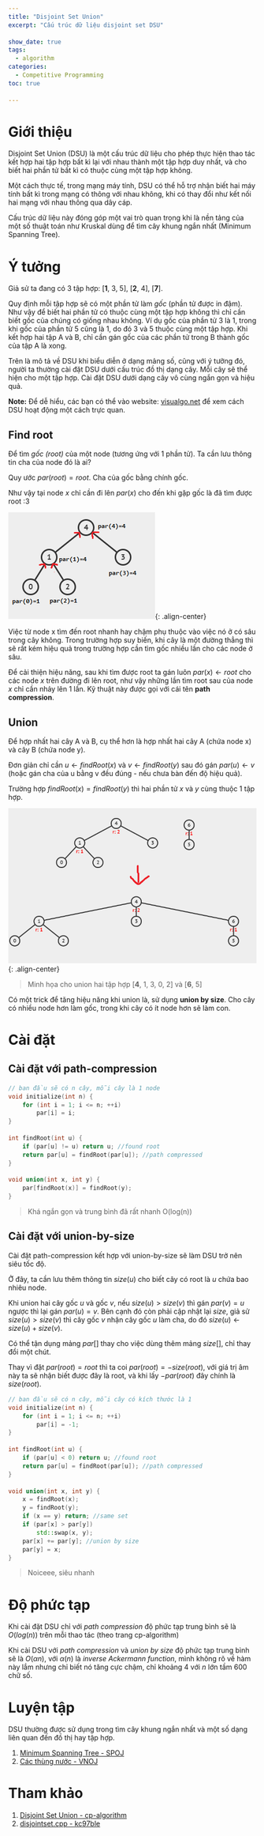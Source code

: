 ```yaml
---
title: "Disjoint Set Union"
excerpt: "Cấu trúc dữ liệu disjoint set DSU"

show_date: true
tags:
  - algorithm
categories:
  - Competitive Programming
toc: true
  
---
```

# Giới thiệu
Disjoint Set Union (DSU) là một cấu trúc dữ liệu cho phép thực hiện thao tác kết hợp hai tập hợp bất kì lại với nhau thành một tập hợp duy nhất, và cho biết hai phần tử bất kì có thuộc cùng một tập hợp không.

Một cách thực tế, trong mạng máy tính, DSU có thể hỗ trợ nhận biết hai máy tính bất kì trong mạng có thông với nhau không, khi có thay đổi như kết nối hai mạng với nhau thông qua dây cáp.

Cấu trúc dữ liệu này đóng góp một vai trò quan trọng khi là nền tảng của một số thuật toán như Kruskal dùng để tìm cây khung ngắn nhất (Minimum Spanning Tree).

# Ý tưởng
Giả sử ta đang có 3 tập hợp: [**1**, 3, 5], [**2**, 4], [**7**]. 

Quy định mỗi tập hợp sẽ có một phần tử làm *gốc* (phần tử được in đậm). Như vậy để biết hai phần tử có thuộc cùng một tập hợp không thì chỉ cần biết gốc của chúng có giống nhau không. Ví dụ gốc của phần tử 3 là 1, trong khi gốc của phần tử 5 cũng là 1, do đó 3 và 5 thuộc cùng một tập hợp. Khi kết hợp hai tập A và B, chỉ cần gán gốc của các phần tử trong B thành gốc của tập A là xong. 

Trên là mô tả về DSU khi biểu diễn ở dạng mảng số, cũng với ý tưởng đó, người ta thường cài đặt DSU dưới cấu trúc đồ thị dạng cây. Mỗi cây sẽ thể hiện cho một tập hợp. Cài đặt DSU dưới dạng cây vô cùng ngắn gọn và hiệu quả.

**Note:** Để dễ hiểu, các bạn có thể vào website: [visualgo.net](https://visualgo.net/en/ufds) để xem cách DSU hoạt động một cách trực quan.

## Find root
Để tìm *gốc (root)* của một node (tương ứng với 1 phần tử). Ta cần lưu thông tin cha của node đó là ai?

Quy ước $par(root) = root$. Cha của gốc bằng chính gốc.

Như vậy tại node $x$ chỉ cần đi lên $par(x)$ cho đến khi gặp gốc là đã tìm được root :3

![image-center](/assets/images/post/dsu_findroot.png){: .align-center}

Việc từ node x tìm đến root nhanh hay chậm phụ thuộc vào việc nó ở có sâu trong cây không. Trong trường hợp suy biến, khi cây là một đường thẳng thì sẽ rất kém hiệu quả trong trường hợp cần tìm gốc nhiều lần cho các node ở sâu.

Để cải thiện hiệu năng, sau khi tìm được root ta gán luôn $par(x) \leftarrow root$ cho các node $x$ trên đường đi lên root, như vậy những lần tìm root sau của node $x$ chỉ cần nhảy lên 1 lần. Kỹ thuật này được gọi với cái tên **path compression**.

## Union
Để hợp nhất hai cây A và B, cụ thể hơn là hợp nhất hai cây A (chứa node x) và cây B (chứa node y).

Đơn giản chỉ cần $u \leftarrow findRoot(x)$ và $v \leftarrow findRoot(y)$ sau đó gán $par(u) \leftarrow v$ (hoặc gán cha của u bằng v đều đúng - nếu chưa bàn đến độ hiệu quả).

Trường hợp $findRoot(x) = findRoot(y)$ thì hai phần tử $x$ và $y$ cùng thuộc 1 tập hợp.

![image-center](/assets/images/post/dsu_union.png){: .align-center}
> Minh họa cho union hai tập hợp [**4**, 1, 3, 0, 2] và [**6**, 5]

Có một trick để tăng hiệu năng khi union là, sử dụng **union by size**. Cho cây có nhiều node hơn làm gốc, trong khi cây có ít node hơn sẽ làm con.

# Cài đặt

## Cài đặt với path-compression
```c++
// ban đầu sẽ có n cây, mỗi cây là 1 node
void initialize(int n) {
    for (int i = 1; i <= n; ++i)
        par[i] = i;
}

int findRoot(int u) {
    if (par[u] != u) return u; //found root
    return par[u] = findRoot(par[u]); //path compressed
}

void union(int x, int y) {
    par[findRoot(x)] = findRoot(y);
}
```
> Khá ngắn gọn và trung bình đã rất nhanh O(log(n))

## Cài đặt với union-by-size
Cài đặt path-compression kết hợp với union-by-size sẽ làm DSU trở nên siêu tốc độ.

Ở đây, ta cần lưu thêm thông tin $size(u)$ cho biết cây có root là $u$ chứa bao nhiêu node.

Khi union hai cây gốc $u$ và gốc $v$, nếu $size(u) > size(v)$ thì gán $par(v) = u$ ngược thì lại gán $par(u) = v$. Bên cạnh đó còn phải cập nhật lại $size$, giả sử $size(u) > size(v)$ thì cây gốc $v$ nhận cây gốc $u$ làm cha, do đó $size(u) \leftarrow size(u) + size(v)$.

Có thể tận dụng mảng $par[]$ thay cho việc dùng thêm mảng $size[]$, chỉ thay đổi một chút.

Thay vì đặt $par(root) = root$ thì ta coi $par(root) = -size(root)$, với giá trị âm này ta sẽ nhận biết được đây là root, và khi lấy $-par(root)$ đây chính là $size(root)$.

```c++
// ban đầu sẽ có n cây, mỗi cây có kích thước là 1
void initialize(int n) {
    for (int i = 1; i <= n; ++i)
        par[i] = -1;
}

int findRoot(int u) {
    if (par[u] < 0) return u; //found root
    return par[u] = findRoot(par[u]); //path compressed
}

void union(int x, int y) {
    x = findRoot(x); 
    y = findRoot(y);
    if (x == y) return; //same set
    if (par[x] > par[y]) 
        std::swap(x, y);
    par[x] += par[y]; //union by size
    par[y] = x;
}
```
> Noiceee, siêu nhanh

# Độ phức tạp
Khi cài đặt DSU chỉ với *path compression* độ phức tạp trung bình sẽ là $O(log(n))$ trên mỗi thao tác (theo trang cp-algorithm)

Khi cài DSU  với *path compression* và *union by size* độ phức tạp trung bình sẽ là $O(\alpha{n})$, với $\alpha(n)$ là *inverse Ackermann function*, mình không rõ về hàm này lắm nhưng chỉ biết nó tăng cực chậm, chỉ khoảng 4 với $n$ lớn tầm 600 chữ số. 

# Luyện tập

DSU thường được sử dụng trong tìm cây khung ngắn nhất và một số dạng liên quan đến đồ thị hay tập hợp.

1. [Minimum Spanning Tree - SPOJ](https://www.spoj.com/problems/MST/)
2. [Các thùng nước - VNOJ](https://oj.vnoi.info/problem/ioibin)

# Tham khảo
1. [Disjoint Set Union - cp-algorithm][reference-cp]
2. [disjointset.cpp - kc97ble][kc97ble]

[kc97ble]: https://sites.google.com/site/kc97ble/container/disjointset-cpp
[reference-cp]: https://cp-algorithms.com/data_structures/disjoint_set_union.html